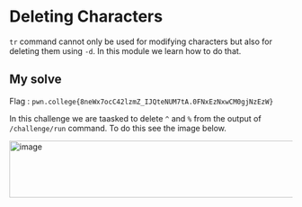 # Deleting Characters

`tr` command cannot only be used for modifying characters but also for deleting them using `-d`. In this module we learn how to do that.

## My solve

Flag : `pwn.college{8neWx7ocC42lzmZ_IJQteNUM7tA.0FNxEzNxwCM0gjNzEzW}`

In this challenge we are taasked to delete `^` and `%` from the output of `/challenge/run` command. To do this see the image below.

<img width="596" height="101" alt="image" src="https://github.com/user-attachments/assets/dec7158b-bc09-4314-ae55-22e7be68e3ec" />
